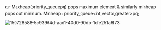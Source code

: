 👉 Maxheap(priority_queue<int>pq) pops maximum element & similarly minheap pops out mininum. Minheap : priority_queue<int,vector<int>,greater<int>>pq; 

![150728588-5c93964d-aad1-40d0-90db-1dfe251a6f73](https://user-images.githubusercontent.com/86003701/187978642-4b99303a-201f-4773-9e57-1bdf26d99520.jpg)
